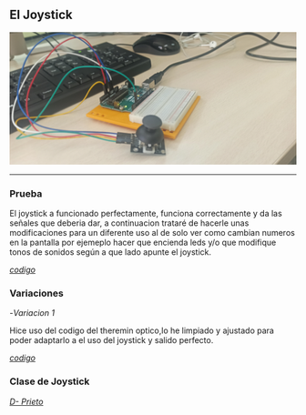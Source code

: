 ## El Joystick

![](https://github.com/Samael696/arduino/blob/main/IMG_20220126_133159.jpg?raw=true)

-----

### Prueba

El joystick a funcionado perfectamente, funciona correctamente y da las señales que deberia dar, a continuacion trataré de hacerle 
unas modificaciones para un diferente uso al de solo ver como cambian numeros en la pantalla por ejemeplo hacer que encienda leds y/o que modifique tonos de sonidos según a que lado apunte el joystick.

[*codigo*](https://github.com/Samael696/arduino/blob/main/joystick.ino)

### Variaciones

-*Variacion 1*

Hice uso del codigo del theremin optico,lo he limpiado y ajustado para poder adaptarlo a el uso del joystick y salido perfecto.

[*codigo*](https://github.com/Samael696/arduino/blob/main/joystick%20X%20theremin.ino)



### Clase de Joystick


[*D- Prieto*](https://github.com/d-prieto/arduinoCourse/blob/main/Clase_de_Joystick.md)






























































































